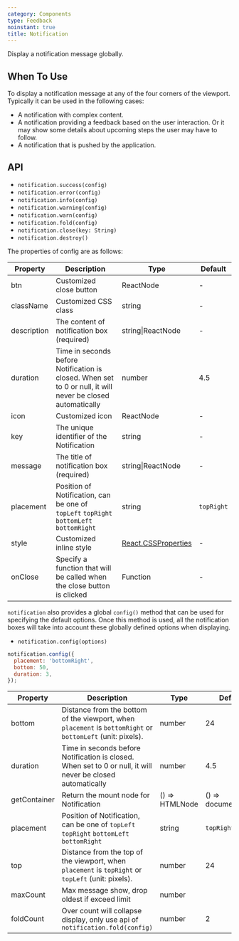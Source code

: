```yaml
---
category: Components
type: Feedback
noinstant: true
title: Notification
---
```


Display a notification message globally.

## When To Use

To display a notification message at any of the four corners of the viewport. Typically it can be
used in the following cases:

- A notification with complex content.
- A notification providing a feedback based on the user interaction. Or it may show some details
  about upcoming steps the user may have to follow.
- A notification that is pushed by the application.

## API

- `notification.success(config)`
- `notification.error(config)`
- `notification.info(config)`
- `notification.warning(config)`
- `notification.warn(config)`
- `notification.fold(config)`
- `notification.close(key: String)`
- `notification.destroy()`

The properties of config are as follows:

| Property | Description | Type | Default |
| -------- | ----------- | ---- | ------- |
| btn | Customized close button | ReactNode | - |
| className | Customized CSS class | string | - |
| description | The content of notification box (required) | string\|ReactNode | - |
| duration | Time in seconds before Notification is closed. When set to 0 or null, it will never be closed automatically | number | 4.5 |
| icon | Customized icon | ReactNode | - |
| key | The unique identifier of the Notification | string | - |
| message | The title of notification box (required) | string\|ReactNode | - |
| placement | Position of Notification, can be one of `topLeft` `topRight` `bottomLeft` `bottomRight` | string | `topRight` |
| style | Customized inline style | [React.CSSProperties](https://github.com/DefinitelyTyped/DefinitelyTyped/blob/e434515761b36830c3e58a970abf5186f005adac/types/react/index.d.ts#L794) | - |
| onClose | Specify a function that will be called when the close button is clicked | Function | - |

`notification` also provides a global `config()` method that can be used for specifying the default options. Once this method is used, all the notification boxes will take into account these globally defined options when displaying.

- `notification.config(options)`

```js
notification.config({
  placement: 'bottomRight',
  bottom: 50,
  duration: 3,
});
```

| Property | Description | Type | Default |
| -------- | ----------- | ---- | ------- |
| bottom | Distance from the bottom of the viewport, when `placement` is `bottomRight` or `bottomLeft` (unit: pixels). | number | 24 |
| duration | Time in seconds before Notification is closed. When set to 0 or null, it will never be closed automatically | number | 4.5 |
| getContainer | Return the mount node for Notification | () => HTMLNode | () => document.body |
| placement | Position of Notification, can be one of `topLeft` `topRight` `bottomLeft` `bottomRight` | string | `topRight` |
| top | Distance from the top of the viewport, when `placement` is `topRight` or `topLeft` (unit: pixels). | number | 24 |
| maxCount | Max message show, drop oldest if exceed limit | number |  |
| foldCount | Over count will collapse display, only use api of `notification.fold(config)`  | number | 2 |
